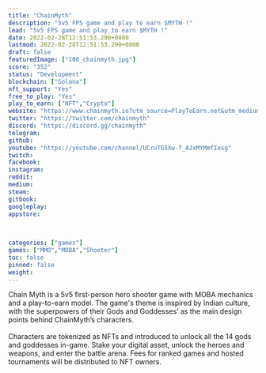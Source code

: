 ```yaml
---
title: "ChainMyth"
description: "5v5 FPS game and play to earn $MYTH !"
lead: "5v5 FPS game and play to earn $MYTH !"
date: 2022-02-28T12:51:53.290+0800
lastmod: 2022-02-28T12:51:53.290+0800
draft: false
featuredImage: ["100_chainmyth.jpg"]
score: "352"
status: "Development"
blockchain: ["Solana"]
nft_support: "Yes"
free_to_play: "Yes"
play_to_earn: ["NFT","Crypto"]
website: "https://www.chainmyth.io?utm_source=PlayToEarn.net&utm_medium=organic&utm_campaign=gamepage"
twitter: "https://twitter.com/chainmyth"
discord: "https://discord.gg/chainmyth"
telegram: 
github: 
youtube: "https://youtube.com/channel/UCruTG5Xw-f_AJxMYMmfIesg"
twitch: 
facebook: 
instagram: 
reddit: 
medium: 
steam: 
gitbook: 
googleplay: 
appstore: 

  
    
categories: ["games"]
games: ["MMO","MOBA","Shooter"]
toc: false
pinned: false
weight: 
---
```

Chain Myth is a 5v5 first-person hero shooter game with MOBA mechanics and a play-to-earn model. The game's theme is inspired by Indian culture, with the superpowers of their Gods and Goddesses’ as the main design points behind ChainMyth’s characters.<br> <br> Characters are tokenized as NFTs and introduced to unlock all the 14 gods and goddesses in-game. Stake your digital asset, unlock the heroes and weapons, and enter the battle arena. Fees for ranked games and hosted tournaments will be distributed to NFT owners.
